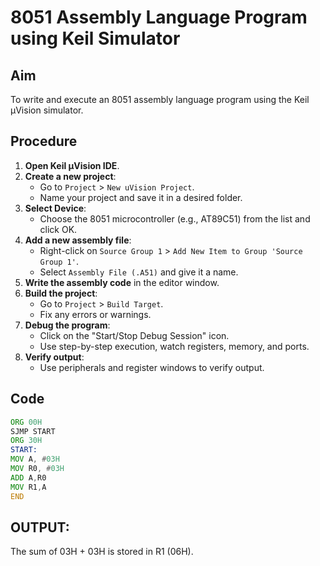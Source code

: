 # 8051 Assembly Language Program using Keil Simulator

## Aim
To write and execute an 8051 assembly language program using the Keil µVision simulator.

## Procedure

1. **Open Keil µVision IDE**.
2. **Create a new project**:
   - Go to `Project` > `New uVision Project`.
   - Name your project and save it in a desired folder.
3. **Select Device**:
   - Choose the 8051 microcontroller (e.g., AT89C51) from the list and click OK.
4. **Add a new assembly file**:
   - Right-click on `Source Group 1` > `Add New Item to Group 'Source Group 1'`.
   - Select `Assembly File (.A51)` and give it a name.
5. **Write the assembly code** in the editor window.
6. **Build the project**:
   - Go to `Project` > `Build Target`.
   - Fix any errors or warnings.
7. **Debug the program**:
   - Click on the "Start/Stop Debug Session" icon.
   - Use step-by-step execution, watch registers, memory, and ports.
8. **Verify output**:
   - Use peripherals and register windows to verify output.

## Code
```asm
ORG 00H
SJMP START
ORG 30H
START:
MOV A, #03H
MOV R0, #03H
ADD A,R0
MOV R1,A
END
```

## OUTPUT:

The sum of 03H + 03H is stored in R1 (06H).
